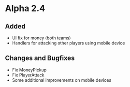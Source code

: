 # Alpha 2.4

## Added
* UI fix for money (both teams)
* Handlers for attacking other players using mobile device
## Changes and Bugfixes
* Fix MoneyPickup
* Fix PlayerAttack
* Some additional improvements on mobile devices

